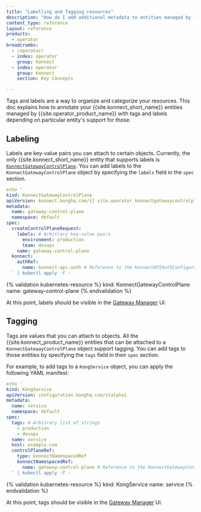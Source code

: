 ```yaml
---
title: "Labelling and Tagging resources"
description: "How do I add additional metadata to entities managed by {{ site.operator_product_name }}?"
content_type: reference
layout: reference
products:
  - operator
breadcrumbs:
  - /operator/
  - index: operator
    group: Konnect
  - index: operator
    group: Konnect
    section: Key Concepts

---
```


Tags and labels are a way to organize and categorize your resources. This doc explains how to annotate your {{site.konnect_short_name}} entities managed by {{site.operator_product_name}} with tags and labels depending on particular entity's support for those.

## Labeling
Labels are key-value pairs you can attach to certain objects. Currently, the only {{site.konnect_short_name}} entity that supports labels is [`KonnectGatewayControlPlane`](/operator/konnect/crd/control-planes/hybrid/).
You can add labels to the `KonnectGatewayControlPlane` object by specifying the `labels` field in the `spec` section.

```yaml
echo '
kind: KonnectGatewayControlPlane
apiVersion: konnect.konghq.com/{{ site.operator_konnectgatewaycontrolplane_api_version }}
metadata:
  name: gateway-control-plane
  namespace: default
spec:
  createControlPlaneRequest:
    labels: # Arbitrary key-value pairs
      environment: production
      team: devops
    name: gateway-control-plane
  konnect:
    authRef:
      name: konnect-api-auth # Reference to the KonnectAPIAuthConfiguration object
  ' | kubectl apply -f -
```

{% validation kubernetes-resource %}
kind: KonnectGatewayControlPlane
name: gateway-control-plane
{% endvalidation %}

At this point, labels should be visible in the [Gateway Manager](https://cloud.konghq.com/us/gateway-manager/) UI.

## Tagging

Tags are values that you can attach to objects. All the {{site.konnect_product_name}} entities that can be attached to a `KonnectGatewayControlPlane` object support tagging. You can add tags to those entities by specifying the `tags` field in their `spec` section.

For example, to add tags to a `KongService` object, you can apply the following YAML manifest:

```yaml
echo '
kind: KongService
apiVersion: configuration.konghq.com/v1alpha1
metadata:
  name: service
  namespace: default
spec:
  tags: # Arbitrary list of strings
    - production
    - devops
  name: service
  host: example.com
  controlPlaneRef:
    type: konnectNamespacedRef
    konnectNamespacedRef:
      name: gateway-control-plane # Reference to the KonnectGatewayControlPlane object
  ' | kubectl apply -f -
```

{% validation kubernetes-resource %}
kind: KongService
name: service
{% endvalidation %}

At this point, tags should be visible in the [Gateway Manager](https://cloud.konghq.com/us/gateway-manager/) UI.
